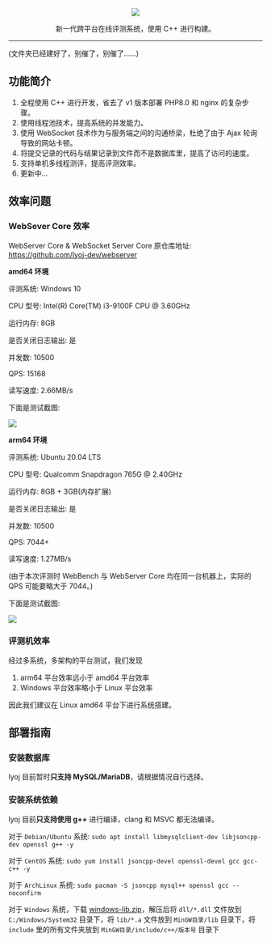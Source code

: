 <p align="center"><img src="https://github-raw.littleyang.ml/LittleYang0531/image/main/lyoj/logo.png"></p>

<center>新一代跨平台在线评测系统，使用 C++ 进行构建。</center>

-----

(文件夹已经建好了，别催了，别催了......)

## 功能简介

1. 全程使用 C++ 进行开发，省去了 v1 版本部署 PHP8.0 和 nginx 的复杂步骤。
2. 使用线程池技术，提高系统的并发能力。
3. 使用 WebSocket 技术作为与服务端之间的沟通桥梁，杜绝了由于 Ajax 轮询导致的网站卡顿。
4. 将提交记录的代码与结果记录到文件而不是数据库里，提高了访问的速度。
5. 支持单机多线程测评，提高评测效率。
6. 更新中...

## 效率问题

### WebSever Core 效率

WebServer Core & WebSocket Server Core 原仓库地址: https://github.com/lyoj-dev/webserver

**amd64 环境**

评测系统: Windows 10

CPU 型号: Intel(R) Core(TM) i3-9100F CPU @ 3.60GHz

运行内存: 8GB

是否关闭日志输出: 是

并发数: 10500

QPS: 15168

读写速度: 2.66MB/s

下面是测试截图:

![](https://github-raw.littleyang.ml/LittleYang0531/image/main/lyoj/speedtest-screenshot2.png)

**arm64 环境**

评测系统: Ubuntu 20.04 LTS

CPU 型号: Qualcomm Snapdragon 765G @ 2.40GHz

运行内存: 8GB + 3GB(内存扩展)

是否关闭日志输出: 是

并发数: 10500

QPS: 7044+

读写速度: 1.27MB/s

(由于本次评测时 WebBench 与 WebServer Core 均在同一台机器上，实际的 QPS 可能要略大于 7044。)

下面是测试截图:

![](https://github-raw.littleyang.ml/LittleYang0531/image/main/lyoj/speedtest-screenshot.png)


### 评测机效率

经过多系统，多架构的平台测试，我们发现

1. arm64 平台效率远小于 amd64 平台效率
2. Windows 平台效率略小于 Linux 平台效率

因此我们建议在 Linux amd64 平台下进行系统搭建。

## 部署指南

### 安装数据库

lyoj 目前暂时**只支持 MySQL/MariaDB**，请根据情况自行选择。

### 安装系统依赖

lyoj 目前**只支持使用 g++** 进行编译，clang 和 MSVC 都无法编译。

对于 `Debian/Ubuntu` 系统: `sudo apt install libmysqlclient-dev libjsoncpp-dev openssl g++ -y`

对于 `CentOS` 系统: `sudo yum install jsoncpp-devel openssl-devel gcc gcc-c++ -y`

对于 `ArchLinux` 系统: `sudo pacman -S jsoncpp mysql++ openssl gcc --noconfirm`

对于 `Windows` 系统，下载 [windows-lib.zip](https://github.com/lyoj-dev/lyoj2/releases/download/winlibs/windows-lib.zip)，解压后将 `dll/*.dll` 文件放到 `C:/Windows/System32` 目录下，将 `lib/*.a` 文件放到 `MinGW目录/lib` 目录下，将 `include` 里的所有文件夹放到 `MinGW目录/include/c++/版本号` 目录下